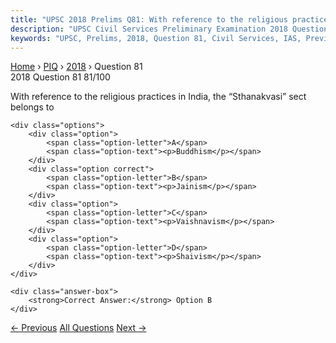 ```yaml
---
title: "UPSC 2018 Prelims Q81: With reference to the religious practices in India, the “Sth..."
description: "UPSC Civil Services Preliminary Examination 2018 Question 81 with options and answer"
keywords: "UPSC, Prelims, 2018, Question 81, Civil Services, IAS, Previous Year Questions"
---
```


<nav class="breadcrumb">
    <a href="../../">Home</a>
    <span>›</span>
    <a href="../">PIQ</a>
    <span>›</span>
    <a href="./">2018</a>
    <span>›</span>
    <span>Question 81</span>
</nav>

<div class="question-header">
    <div class="question-meta">
        <span class="year-badge">2018</span>
        <span class="question-number">Question 81</span>
        <span class="progress">81/100</span>
    </div>
    <div class="progress-bar">
        <div class="progress-fill" style="width: 81.0%"></div>
    </div>
</div>

<div class="question-content">
    <div class="question-text">
        <p>With reference to the religious practices in India, the “Sthanakvasi” sect<br />
belongs to</p>
    </div>
    
    <div class="options">
        <div class="option">
            <span class="option-letter">A</span>
            <span class="option-text"><p>Buddhism</p></span>
        </div>
        <div class="option correct">
            <span class="option-letter">B</span>
            <span class="option-text"><p>Jainism</p></span>
        </div>
        <div class="option">
            <span class="option-letter">C</span>
            <span class="option-text"><p>Vaishnavism</p></span>
        </div>
        <div class="option">
            <span class="option-letter">D</span>
            <span class="option-text"><p>Shaivism</p></span>
        </div>
    </div>

    <div class="answer-box">
        <strong>Correct Answer:</strong> Option B
    </div>
</div>

<div class="question-nav">
    <a href="../q080-who-among-the-following-were-the-founders-of-the-h/" class="nav-btn prev">← Previous</a>
    <a href="../" class="nav-btn center">All Questions</a>
    <a href="../q082-with-reference-to-the-cultural-history-of-india-co/" class="nav-btn next">Next →</a>
</div>
